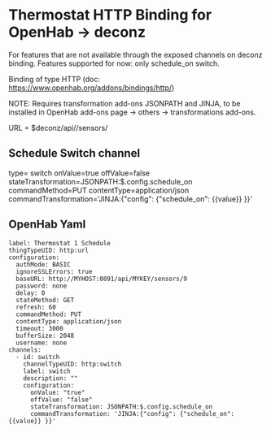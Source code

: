 # Thermostat HTTP Binding for OpenHab -> deconz
For features that are not available through the exposed channels on deconz binding. 
Features supported for now: only schedule_on switch. 

Binding of type HTTP (doc: https://www.openhab.org/addons/bindings/http/)

NOTE: Requires transformation add-ons JSONPATH and JINJA, to be installed in OpenHab add-ons page -> others -> transformations add-ons. 

URL = $deconz/api/<key>/sensors/<id>

## Schedule Switch channel

type= switch
onValue=true
offValue=false
stateTransformation=JSONPATH:$.config.schedule_on
commandMethod=PUT
contentType=application/json
commandTransformation='JINJA:{"config": {"schedule_on": {{value}} }}'

## OpenHab  Yaml
````
label: Thermostat 1 Schedule
thingTypeUID: http:url
configuration:
  authMode: BASIC
  ignoreSSLErrors: true
  baseURL: http://MYHOST:8091/api/MYKEY/sensors/9
  password: none
  delay: 0
  stateMethod: GET
  refresh: 60
  commandMethod: PUT
  contentType: application/json
  timeout: 3000
  bufferSize: 2048
  username: none
channels:
  - id: switch
    channelTypeUID: http:switch
    label: switch
    description: ""
    configuration:
      onValue: "true"      
      offValue: "false"
      stateTransformation: JSONPATH:$.config.schedule_on
      commandTransformation: 'JINJA:{"config": {"schedule_on": {{value}} }}'
````
